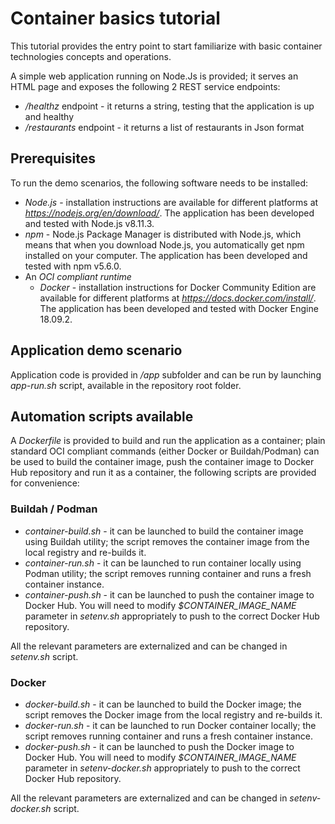 # Container basics tutorial
This tutorial provides the entry point to start familiarize with basic container technologies concepts and operations.

A simple web application running on Node.Js is provided; it serves an HTML page and exposes the following 2 REST service endpoints:
* */healthz* endpoint - it returns a string, testing that the application is up and healthy
* */restaurants* endpoint - it returns a list of restaurants in Json format

## Prerequisites
To run the demo scenarios, the following software needs to be installed:
* *Node.js* - installation instructions are available for different platforms at *https://nodejs.org/en/download/*. The application has been developed and tested with Node.js v8.11.3.
* *npm* - Node.js Package Manager is distributed with Node.js, which means that when you download Node.js, you automatically get npm installed on your computer. The application has been developed and tested with npm v5.6.0.
* An *OCI compliant runtime*
    * *Docker* - installation instructions for Docker Community Edition are available for different platforms at *https://docs.docker.com/install/*. The application has been developed and tested with Docker Engine 18.09.2.

## Application demo scenario
Application code is provided in */app* subfolder and can be run by launching *app-run.sh* script, available in the repository root folder.

## Automation scripts available
A *Dockerfile* is provided to build and run the application as a container; plain standard OCI compliant commands (either Docker or Buildah/Podman) can be used to build the container image, push the container image to Docker Hub repository and run it as a container, the following scripts are provided for convenience:

### Buildah / Podman
* *container-build.sh* - it can be launched to build the container image using Buildah utility; the script removes the container image from the local registry and re-builds it.
* *container-run.sh* - it can be launched to run container locally using Podman utility; the script removes running container and runs a fresh container instance.
* *container-push.sh* - it can be launched to push the container image to Docker Hub. You will need to modify *$CONTAINER_IMAGE_NAME* parameter in *setenv.sh* appropriately to push to the correct Docker Hub repository.

All the relevant parameters are externalized and can be changed in *setenv.sh* script.

### Docker
* *docker-build.sh* - it can be launched to build the Docker image; the script removes the Docker image from the local registry and re-builds it.
* *docker-run.sh* - it can be launched to run Docker container locally; the script removes running container and runs a fresh container instance.
* *docker-push.sh* - it can be launched to push the Docker image to Docker Hub. You will need to modify *$CONTAINER_IMAGE_NAME* parameter in *setenv-docker.sh* appropriately to push to the correct Docker Hub repository.

All the relevant parameters are externalized and can be changed in *setenv-docker.sh* script.